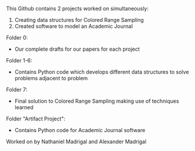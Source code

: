 This Github contains 2 projects worked on simultaneously:
1. Creating data structures for Colored Range Sampling
2. Created software to model an Academic Journal

Folder 0:
- Our complete drafts for our papers for each project

Folder 1-6:
- Contains Python code which develops different data structures to solve problems adjacent to problem

Folder 7:
- Final solution to Colored Range Sampling making use of techniques learned

Folder "Artifact Project":
- Contains Python code for Academic Journal software

Worked on by Nathaniel Madrigal and Alexander Madrigal
